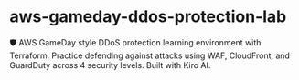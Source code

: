 # aws-gameday-ddos-protection-lab
🛡️ AWS GameDay style DDoS protection learning environment with Terraform. Practice defending against attacks using WAF, CloudFront, and GuardDuty across 4 security levels. Built with Kiro AI.
